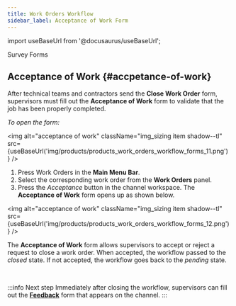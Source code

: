 ```yaml
---
title: Work Orders Workflow
sidebar_label: Acceptance of Work Form
---
```


import useBaseUrl from '@docusaurus/useBaseUrl'; 

<span className="hero__title">Survey Forms</span>
<br/>

## Acceptance of Work {#accpetance-of-work}

After technical teams and contractors send the **Close Work Order** form, supervisors must fill out the **Acceptance of Work** form to validate that the job has been properly completed.

<div className="alert alert--primary">
<div className="margin-left--lg">

_To open the form:_

<img alt="acceptance of work" className="img_sizing item shadow--tl" src={useBaseUrl('img/products/products_work_orders_workflow_forms_11.png')} />
<br/>

1. Press <span className="badge badge--primary">Work Orders</span> in the **Main Menu Bar**.
2. Select the corresponding work order from the **Work Orders** panel.
3. Press the _Acceptance_ button in the channel workspace. The **Acceptance of Work** form opens up as shown below.


<img alt="acceptance of work" className="img_sizing item shadow--tl" src={useBaseUrl('img/products/products_work_orders_workflow_forms_12.png')} />
<br/>

The **Acceptance of Work** form allows supervisors to accept or reject a request to close a work order. When accepted, the workflow passed to the _closed_ state. If not accepted, the workflow goes back to the _pending_ state.

</div>
</div>
<br/>

:::info Next step
Immediately after closing the workflow, supervisors can fill out the [**Feedback**](/docs/products/workflows/work_orders/surveys-feedback) form that appears on the channel.
:::

